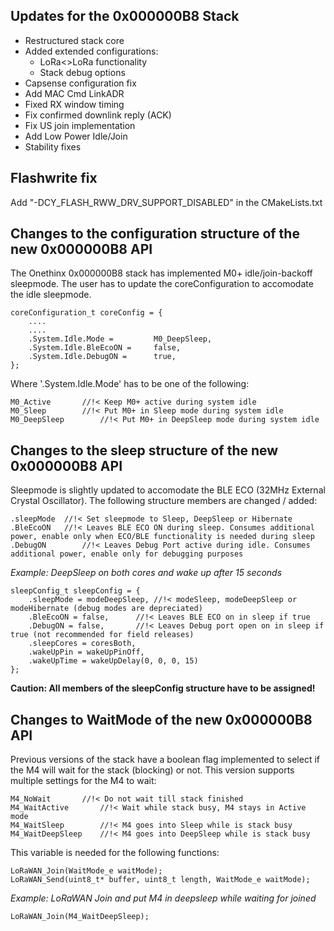## Updates for the 0x000000B8 Stack

- Restructured stack core
- Added extended configurations:
   - LoRa<>LoRa functionality
   - Stack debug options
- Capsense configuration fix
- Add MAC Cmd LinkADR
- Fixed RX window timing
- Fix confirmed downlink reply (ACK)
- Fix US join implementation
- Add Low Power Idle/Join
- Stability fixes

## Flashwrite fix

Add "-DCY_FLASH_RWW_DRV_SUPPORT_DISABLED" in the CMakeLists.txt

## Changes to the configuration structure of the new 0x000000B8 API

The Onethinx 0x000000B8 stack has implemented M0+ idle/join-backoff sleepmode. The user has to update the coreConfiguration to accomodate the idle sleepmode.
```
coreConfiguration_t coreConfig = {
	....
	....
	.System.Idle.Mode = 		M0_DeepSleep,
	.System.Idle.BleEcoON = 	false,
	.System.Idle.DebugON =  	true,
};
```

Where '.System.Idle.Mode' has to be one of the following:
```
M0_Active		//!< Keep M0+ active during system idle
M0_Sleep		//!< Put M0+ in Sleep mode during system idle
M0_DeepSleep		//!< Put M0+ in DeepSleep mode during system idle
```

## Changes to the sleep structure of the new 0x000000B8 API

Sleepmode is slightly updated to accomodate the BLE ECO (32MHz External Crystal Oscillator). The following structure members are changed / added:
```
.sleepMode	//!< Set sleepmode to Sleep, DeepSleep or Hibernate
.BleEcoON	//!< Leaves BLE ECO ON during sleep. Consumes additional power, enable only when ECO/BLE functionality is needed during sleep
.DebugON		//!< Leaves Debug Port active during idle. Consumes additional power, enable only for debugging purposes
```

*Example: DeepSleep on both cores and wake up after 15 seconds*
```
sleepConfig_t sleepConfig = {
	.sleepMode = modeDeepSleep,	//!< modeSleep, modeDeepSleep or modeHibernate (debug modes are depreciated)
	.BleEcoON = false,		//!< Leaves BLE ECO on in sleep if true
	.DebugON = false,		//!< Leaves Debug port open on in sleep if true (not recommended for field releases)
	.sleepCores = coresBoth,
	.wakeUpPin = wakeUpPinOff,
	.wakeUpTime = wakeUpDelay(0, 0, 0, 15)
};
```

**Caution: All members of the sleepConfig structure have to be assigned!**

## Changes to WaitMode of the new 0x000000B8 API

Previous versions of the stack have a boolean flag implemented to select if the M4 will wait for the stack (blocking) or not. This version supports multiple settings for the M4 to wait:
```
M4_NoWait		//!< Do not wait till stack finished
M4_WaitActive		//!< Wait while stack busy, M4 stays in Active mode
M4_WaitSleep		//!< M4 goes into Sleep while is stack busy
M4_WaitDeepSleep	//!< M4 goes into DeepSleep while is stack busy
```

This variable is needed for the following functions:
```
LoRaWAN_Join(WaitMode_e waitMode);
LoRaWAN_Send(uint8_t* buffer, uint8_t length, WaitMode_e waitMode);
```
*Example: LoRaWAN Join and put M4 in deepsleep while waiting for joined*
```
LoRaWAN_Join(M4_WaitDeepSleep);
```
